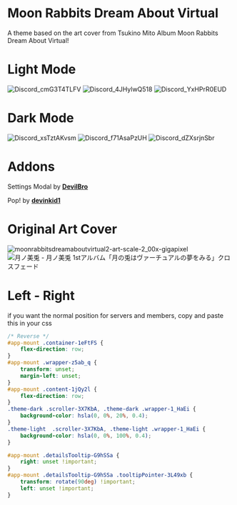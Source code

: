 # Moon Rabbits Dream About Virtual

A theme based on the art cover from Tsukino Mito Album Moon Rabbits Dream About Virtual!

# Light Mode
![Discord_cmG3T4TLFV](https://user-images.githubusercontent.com/79029257/132948146-2fb2a051-9903-49d3-b6b8-9864386703be.png)
![Discord_4JHylwQ518](https://user-images.githubusercontent.com/79029257/132948150-5fa8d85c-5ff1-4db0-bbd1-d868eb28a15b.png)
![Discord_YxHPrR0EUD](https://user-images.githubusercontent.com/79029257/132948153-c60f30b0-9d29-4799-bafa-f2121f485c39.png)

# Dark Mode
![Discord_xsTztAKvsm](https://user-images.githubusercontent.com/79029257/132948158-c8d7275c-a4a6-4027-b6f5-ffc8abbef49e.png)
![Discord_f71AsaPzUH](https://user-images.githubusercontent.com/79029257/132948164-d0a56bdf-1bde-4ff6-bd74-7f11575b85f9.png)
![Discord_dZXsrjnSbr](https://user-images.githubusercontent.com/79029257/132948170-d619e83e-4679-4593-88e4-056293183316.png)

# Addons
Settings Modal by **[DevilBro](https://github.com/mwittrien/BetterDiscordAddons/tree/master/Themes/SettingsModal/)**

Pop! by **[devinkid1](https://github.com/devinkid1/Pop)**

# Original Art Cover
![moonrabbitsdreamaboutvirtual2-art-scale-2_00x-gigapixel](https://user-images.githubusercontent.com/79029257/132885766-58a204cf-4941-4143-a3d2-7d9eec948c2c.png)
![月ノ美兎 - 月ノ美兎 1stアルバム「月の兎はヴァーチュアルの夢をみる」クロスフェード](https://user-images.githubusercontent.com/79029257/132885787-bc0758ff-7b6b-46a7-89a9-0b23e5447ffe.png)

# Left - Right

if you want the normal position for servers and members, copy and paste this in your css

```css
/* Reverse */
#app-mount .container-1eFtFS {
    flex-direction: row;
}
#app-mount .wrapper-z5ab_q {
    transform: unset;
    margin-left: unset;
}
#app-mount .content-1jQy2l {
    flex-direction: row;
}
.theme-dark .scroller-3X7KbA, .theme-dark .wrapper-1_HaEi {
    background-color: hsla(0, 0%, 20%, 0.4);
}
.theme-light  .scroller-3X7KbA, .theme-light .wrapper-1_HaEi {
    background-color: hsla(0, 0%, 100%, 0.4);
}

#app-mount .detailsTooltip-G9hSSa {
    right: unset !important;
}
#app-mount .detailsTooltip-G9hSSa .tooltipPointer-3L49xb {
    transform: rotate(90deg) !important;
    left: unset !important;
}
```
